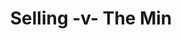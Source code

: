---
year: "2007"
serialNumber: "0347" 
game: "Selling"
title: "Selling -v- The Min"
gameLocation: "Cadman's Meadow"
gameDate: ""
result: ""
resultType: ""
type: "game"
---